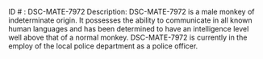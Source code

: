 ID # : DSC-MATE-7972
Description: DSC-MATE-7972 is a male monkey of indeterminate origin. It possesses the ability to communicate in all known human languages and has been determined to have an intelligence level well above that of a normal monkey. DSC-MATE-7972 is currently in the employ of the local police department as a police officer.